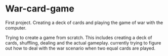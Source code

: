 # War-card-game
First project. Creating a deck of cards and playing the game of war with the computer.

Trying to create a game from scratch. This includes creating a deck of cards, shuffling, dealing and the actual gameplay.
currently trying to figure out how to deal with the war scenario when two equal cards are played.
